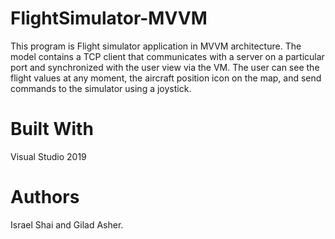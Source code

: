 # FlightSimulator-MVVM
This program is Flight simulator application in MVVM architecture. 
The model contains a TCP client that communicates with a server on a particular port and synchronized with the user view via the VM. The user can see the flight values at any moment, the aircraft position icon on the map, and send commands to the simulator using a joystick.

# Built With

Visual Studio 2019 

# Authors

Israel Shai and Gilad Asher.


